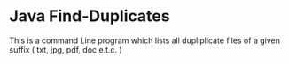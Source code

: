 # Java Find-Duplicates
This is a command Line program which lists all dupliplicate files of a given suffix ( txt,  jpg,  pdf, doc  e.t.c. )
